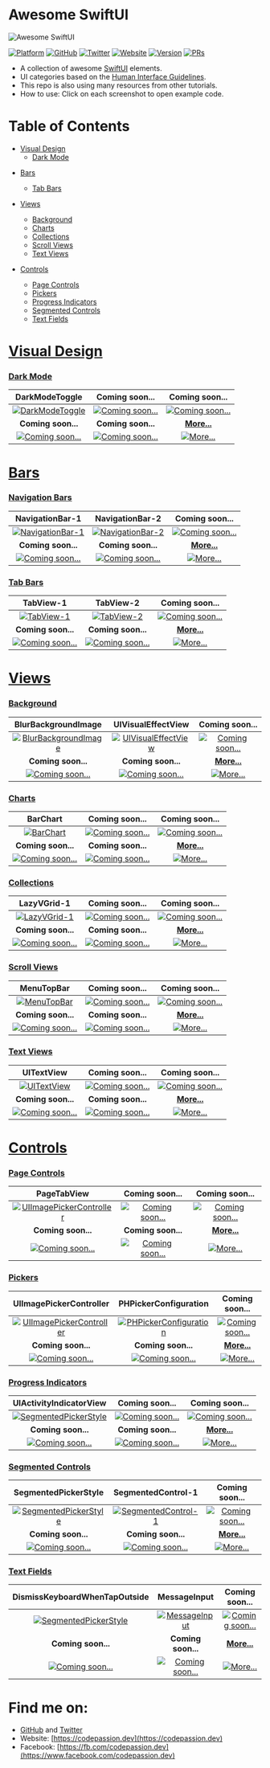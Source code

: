 # Awesome SwiftUI

![Awesome SwiftUI](assets/banner.png)

[![Platform](https://img.shields.io/badge/platform-iOS%20%7C%20macOS%20%7C%20watchOS%20%7C%20tvOS-red.svg)](https://developer.apple.com/xcode/swiftui/)
[![GitHub](https://img.shields.io/badge/github-@duonghominhhuy-teal.svg?style=flat)](https://github.com/duonghominhhuy)
[![Twitter](https://img.shields.io/badge/twitter-@duonghominhhuy-blue.svg?style=flat)](http://twitter.com/duonghominhhuy)
[![Website](https://img.shields.io/badge/Website-codepassion.dev-yellow.svg)](https://codepassion.dev)
[![Version](http://img.shields.io/badge/version-2.0-green.svg?style=flat)](https://github.com/CodePassion-dev/awesome-swiftui)
[![PRs](https://img.shields.io/badge/PRs-welcome-orange.svg)](https://github.com/CodePassion-dev/awesome-swiftui/pulls)

- A collection of awesome [SwiftUI](https://developer.apple.com/documentation/swiftui) elements. 
- UI categories based on the [Human Interface Guidelines](https://developer.apple.com/design/human-interface-guidelines/).
- This repo is also using many resources from other tutorials.
- How to use: Click on each screenshot to open example code.

# Table of Contents

<!--
- App Architecture
    - [Launching](#launching)
    - [Onboarding](#onboarding)
    - [Loading](#loading)
    - [Modality](#modality)
    - [Navigation](#navigation)
    - [Requesting Permission](#requesting-permission)
    - [Settings](#settings)
- [User Interaction](#user-interaction)
    - [3D Touch](#3d-touch)
    - [Apple Pencil and Scribble](#apple-pencil-and-scribble)
    - [Audio](#audio)
    - [Authentication](#authentication)
    - [Data Entry](#data-entry)
    - [Drag and Drop](#drag-and-drop)
    - [Feedback](#feedback)
    - [File Handling](#file-handling)
    - [Game Controllers](#game-controllers)
    - [Gestures](#gestures)
    - [Haptics](#haptics)
    - [Near Field Communication](#near-field-communication)
    - [Pointers (iPadOS)](#pointers-ipados)
    - [Undo and Redo](#undo-and-redo)
- [System Capabilities](#system-capabilities)
    - [Augmented Reality](#augmented-reality)
    - [Home Screen Actions](#home-screen-actions)
    - [Multitasking](#multitasking)
    - [Multiple Windows](#multiple-windows)
    - [Notifications](#notifications)
    - [Printing](#printing)
    - [Quick Look](#quick-look)
    - [Ratings and Reviews](#ratings-and-reviews)
    - [Screenshots](#screenshots)
    - [TV Providers](#tv-providers)
    - [Widgets](#widgets)
-->

- [Visual Design](#visual-design)
    <!-- - [Adaptivity and Layout](#adaptivity-and-layout) -->
    <!-- - [Animation](#animation) -->
    <!-- - [Branding](#branding) -->
    <!-- - [Color](#color) -->
    - [Dark Mode](#dark-mode)
    <!-- - [Launch Screen](#launch-screen) -->
    <!-- - [Materials](#materials) -->
    <!-- - [Terminology](#terminology) -->
    <!-- - [Typography](#typography) -->
    <!-- - [Video](#video) -->

<!--
- [Icons and Images](#icons-and-images)
    - [Image Size and Resolution](#image-size-and-resolution)
    - [App Icon](#app-icon)
    - [System Icons](#system-icons)
-->

- [Bars](#bars)
    <!-- - [Navigation Bars](#navigation-bars) -->
    <!-- - [Search Bars](#search-bars) -->
    <!-- - [Sidebars](#sidebars) -->
    <!-- - [Status Bars](#status-bars) -->
    - [Tab Bars](#tab-bars)
    <!-- - [Toolbars](#toolbars) -->

- [Views](#views)
    <!-- - [Action Sheets](#action-sheets) -->
    <!-- - [Activity Views](#activity-views) -->
    <!-- - [Alerts](#alerts) -->
    - [Background](#background)
    - [Charts](#charts)
    - [Collections](#collections)
    <!-- - [Image Views](#image-views) -->
    <!-- - [Pages](#pages) -->
    <!-- - [Popovers](#popovers) -->
    - [Scroll Views](#scroll-views)
    <!-- - [Split Views](#split-views) -->
    <!-- - [Tables](#tables) -->
    - [Text Views](#text-views)
    <!-- - [Web Views](#web-views) -->

- [Controls](#controls)
    <!-- - [Buttons](#buttons) -->
    <!-- - [Color Wells](#color-wells) -->
    <!-- - [Context Menus](#context-menus) -->
    <!-- - [Edit Menus](#edit-menus) -->
    <!-- - [Labels](#labels) -->
    - [Page Controls](#page-controls)
    - [Pickers](#pickers)
    - [Progress Indicators](#progress-indicators)
    <!-- - [Pull-Down Menus](#pull-down-menus) -->
    <!-- - [Refresh Content Controls](#refresh-content-controls) -->
    - [Segmented Controls](#segmented-controls)
    <!-- - [Sliders](#sliders) -->
    <!-- - [Steppers](#steppers) -->
    <!-- - [Switches](#switches) -->
    - [Text Fields](#text-fields)

<!--
- [Extensions](#extensions)
    - [Custom Keyboards](#custom-keyboards)
    - [File Providers](#file-providers)
    - [Messaging](#messaging)
    - [Photo Editing](#photo-editing)
    - [Sharing and Actions](#sharing-and-actions)
-->

# [Visual Design](visual-design)

### [Dark Mode](visual-design/#dark-mode)

**DarkModeToggle** | **Coming soon...** | **Coming soon...**
:--:|:--:|:--:|
[![DarkModeToggle](visual-design/dark-mode/preview/DarkModeToggle.gif)](visual-design/dark-mode/DarkModeToggle.swift) | [![Coming soon...](assets/coming-soon.png)](#) | [![Coming soon...](assets/coming-soon.png)](#)
**Coming soon...** | **Coming soon...** | [**More...**](visual-design/#dark-mode)
[![Coming soon...](assets/coming-soon.png)](#) | [![Coming soon...](assets/coming-soon.png)](#) | [![More...](assets/view-more.png)](visual-design/#dark-mode)

# [Bars](bars)

### [Navigation Bars](bars/#navigation-bars)

**NavigationBar-1** | **NavigationBar-2** | **Coming soon...**
:--:|:--:|:--:|
[![NavigationBar-1](bars/navigation-bars/preview/NavigationBar-1.png)](bars/navigation-bars/NavigationBar-1.swift) | [![NavigationBar-2](bars/navigation-bars/preview/NavigationBar-2.png)](bars/navigation-bars/NavigationBar-2.swift) | [![Coming soon...](assets/coming-soon.png)](#) 
**Coming soon...** | **Coming soon...** | [**More...**](bars/#tab-bars)
[![Coming soon...](assets/coming-soon.png)](#) | [![Coming soon...](assets/coming-soon.png)](#) | [![More...](assets/view-more.png)](bars/#tab-bars)

### [Tab Bars](bars/#tab-bars)

**TabView-1** | **TabView-2** | **Coming soon...**
:--:|:--:|:--:|
[![TabView-1](bars/tab-bars/preview/TabView-1.png)](bars/tab-bars/TabView-1.swift) | [![TabView-2](bars/tab-bars/preview/TabView-2.png)](bars/tab-bars/TabView-2.swift) | [![Coming soon...](assets/coming-soon.png)](#) 
**Coming soon...** | **Coming soon...** | [**More...**](bars/#tab-bars)
[![Coming soon...](assets/coming-soon.png)](#) | [![Coming soon...](assets/coming-soon.png)](#) | [![More...](assets/view-more.png)](bars/#tab-bars)

# [Views](views)

### [Background](views/#background)

**BlurBackgroundImage** | **UIVisualEffectView** | **Coming soon...**
:--:|:--:|:--:|
[![BlurBackgroundImage](views/background/preview/BlurBackgroundImage.png)](views/background/BlurBackgroundImage.swift) | [![UIVisualEffectView](views/background/preview/UIVisualEffectView.png)](views/background/UIVisualEffectView.swift) | [![Coming soon...](assets/coming-soon.png)](#)
**Coming soon...** | **Coming soon...** | [**More...**](views/#background)
[![Coming soon...](assets/coming-soon.png)](#) | [![Coming soon...](assets/coming-soon.png)](#) | [![More...](assets/view-more.png)](views/#background)

### [Charts](views/#charts)

**BarChart** | **Coming soon...** | **Coming soon...**
:--:|:--:|:--:|
[![BarChart](views/charts/preview/BarChart.gif)](views/charts/BarChart.swift) | [![Coming soon...](assets/coming-soon.png)](#) | [![Coming soon...](assets/coming-soon.png)](#)
**Coming soon...** | **Coming soon...** | [**More...**](views/#scroll-views)
[![Coming soon...](assets/coming-soon.png)](#) | [![Coming soon...](assets/coming-soon.png)](#) | [![More...](assets/view-more.png)](views/#scroll-views)

### [Collections](views/#collections)

**LazyVGrid-1** | **Coming soon...** | **Coming soon...**
:--:|:--:|:--:|
[![LazyVGrid-1](views/collections/preview/LazyVGrid-1.png)](views/collections/LazyVGrid-1.swift) | [![Coming soon...](assets/coming-soon.png)](#) | [![Coming soon...](assets/coming-soon.png)](#)
**Coming soon...** | **Coming soon...** | [**More...**](views/#scroll-views)
[![Coming soon...](assets/coming-soon.png)](#) | [![Coming soon...](assets/coming-soon.png)](#) | [![More...](assets/view-more.png)](views/#scroll-views)

### [Scroll Views](views/#scroll-views)

**MenuTopBar** | **Coming soon...** | **Coming soon...**
:--:|:--:|:--:|
[![MenuTopBar](views/scroll-views/preview/MenuTopBar.gif)](views/scroll-views/MenuTopBar.swift) | [![Coming soon...](assets/coming-soon.png)](#) | [![Coming soon...](assets/coming-soon.png)](#)
**Coming soon...** | **Coming soon...** | [**More...**](views/#scroll-views)
[![Coming soon...](assets/coming-soon.png)](#) | [![Coming soon...](assets/coming-soon.png)](#) | [![More...](assets/view-more.png)](views/#scroll-views)

### [Text Views](views/#text-views)

**UITextView** | **Coming soon...** | **Coming soon...**
:--:|:--:|:--:|
[![UITextView](views/text-views/preview/UITextView.gif)](views/text-views/UITextView.swift) | [![Coming soon...](assets/coming-soon.png)](#) | [![Coming soon...](assets/coming-soon.png)](#)
**Coming soon...** | **Coming soon...** | [**More...**](views/#text-views)
[![Coming soon...](assets/coming-soon.png)](#) | [![Coming soon...](assets/coming-soon.png)](#) | [![More...](assets/view-more.png)](views/#text-views)

# [Controls](controls)

### [Page Controls](controls/#page-controls)

**PageTabView** | **Coming soon...** | **Coming soon...**
:--:|:--:|:--:|
[![UIImagePickerController](controls/page-controls/preview/PageTabView.gif)](controls/page-controls/PageTabView.swift) | [![Coming soon...](assets/coming-soon.png)](#) | [![Coming soon...](assets/coming-soon.png)](#)
**Coming soon...** | **Coming soon...** | [**More...**](controls/#pickers)
[![Coming soon...](assets/coming-soon.png)](#) | [![Coming soon...](assets/coming-soon.png)](#) | [![More...](assets/view-more.png)](controls/#pickers)

### [Pickers](controls/#pickers)

**UIImagePickerController** | **PHPickerConfiguration** | **Coming soon...**
:--:|:--:|:--:|
[![UIImagePickerController](controls/pickers/preview/UIImagePickerController.gif)](controls/pickers/UIImagePickerController.swift) | [![PHPickerConfiguration](controls/pickers/preview/PHPickerConfiguration.gif)](controls/pickers/PHPickerConfiguration.swift) | [![Coming soon...](assets/coming-soon.png)](#)
**Coming soon...** | **Coming soon...** | [**More...**](controls/#pickers)
[![Coming soon...](assets/coming-soon.png)](#) | [![Coming soon...](assets/coming-soon.png)](#) | [![More...](assets/view-more.png)](controls/#pickers)

### [Progress Indicators](controls/#progress-indicators)

**UIActivityIndicatorView** | **Coming soon...** | **Coming soon...**
:--:|:--:|:--:|
[![SegmentedPickerStyle](controls/progress-indicators/preview/UIActivityIndicatorView.gif)](controls/progress-indicators/UIActivityIndicatorView.swift) | [![Coming soon...](assets/coming-soon.png)](#) | [![Coming soon...](assets/coming-soon.png)](#)
**Coming soon...** | **Coming soon...** | [**More...**](controls/#progress-indicators)
[![Coming soon...](assets/coming-soon.png)](#) | [![Coming soon...](assets/coming-soon.png)](#) | [![More...](assets/view-more.png)](controls/#progress-indicators)

### [Segmented Controls](controls/#segmented-controls)

**SegmentedPickerStyle** | **SegmentedControl-1** | **Coming soon...**
:--:|:--:|:--:|
[![SegmentedPickerStyle](controls/segmented-controls/preview/SegmentedPickerStyle.gif)](controls/segmented-controls/SegmentedPickerStyle.swift) | [![SegmentedControl-1](controls/segmented-controls/preview/SegmentedControl-1.gif)](controls/segmented-controls/SegmentedControl-1.swift) | [![Coming soon...](assets/coming-soon.png)](#)
**Coming soon...** | **Coming soon...** | [**More...**](controls/#segmented-controls)
[![Coming soon...](assets/coming-soon.png)](#) | [![Coming soon...](assets/coming-soon.png)](#) | [![More...](assets/view-more.png)](controls/#segmented-controls)

### [Text Fields](controls/#text-fields)

**DismissKeyboardWhenTapOutside** | **MessageInput** | **Coming soon...**
:--:|:--:|:--:|
[![SegmentedPickerStyle](controls/text-fields/preview/DismissKeyboardWhenTapOutside.gif)](controls/text-fields/DismissKeyboardWhenTapOutside.swift) | [![MessageInput](controls/text-fields/preview/MessageInput.gif)](controls/text-fields/MessageInput.swift) | [![Coming soon...](assets/coming-soon.png)](#)
**Coming soon...** | **Coming soon...** | [**More...**](controls/#text-fields)
[![Coming soon...](assets/coming-soon.png)](#) | [![Coming soon...](assets/coming-soon.png)](#) | [![More...](assets/view-more.png)](controls/#text-fields)

# Find me on:

- [GitHub](https://github.com/duonghominhhuy) and [Twitter](https://twitter.com/duonghominhhuy)
- Website: [https://codepassion.dev](https://codepassion.dev)
- Facebook: [https://fb.com/codepassion.dev](https://www.facebook.com/codepassion.dev)
